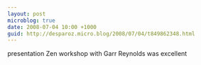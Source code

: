 ```yaml
---
layout: post
microblog: true
date: 2008-07-04 10:00 +1000
guid: http://desparoz.micro.blog/2008/07/04/t849862348.html
---
```

presentation Zen workshop with Garr Reynolds was excellent
